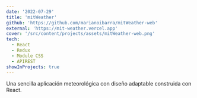 ```yaml
---
date: '2022-07-29'
title: 'mitWeather'
github: 'https://github.com/marianoibarra/mitWeather-web'
external: 'https://mit-weather.vercel.app'
cover: '/src/content/projects/assets/mitWeather-web.png'
tech:
  - React
  - Redux
  - Module CSS
  - APIREST
showInProjects: true
---
```


Una sencilla aplicación meteorológica con diseño adaptable construida con React.